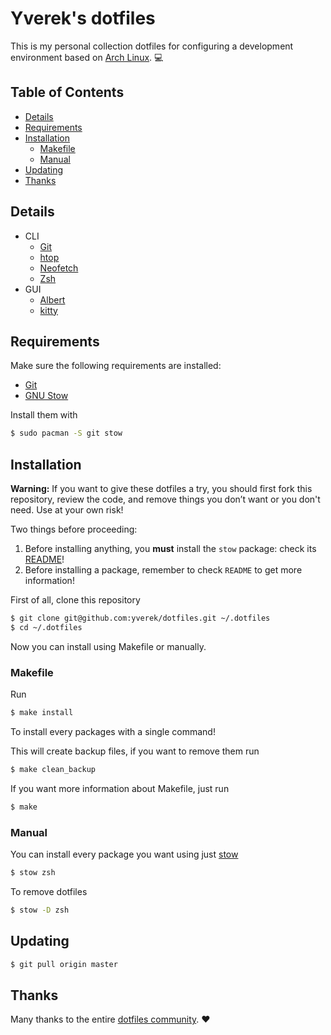 # Yverek's dotfiles
This is my personal collection dotfiles for configuring a development environment based on 
[Arch Linux](https://www.archlinux.org). :computer:

## Table of Contents
  * [Details](#details)
  * [Requirements](#requirements)
  * [Installation](#Installation)
    * [Makefile](#makefile)
    * [Manual](#manual)
  * [Updating](#updating)
  * [Thanks](#thanks)

## Details
  * CLI
    * [Git](https://git-scm.com)
    * [htop](https://hisham.hm/htop)
    * [Neofetch](https://github.com/dylanaraps/neofetch)
    * [Zsh](https://github.com/zsh-users/zsh)
  * GUI
    * [Albert](https://github.com/albertlauncher/albert)
    * [kitty](https://github.com/kovidgoyal/kitty)

## Requirements
Make sure the following requirements are installed:
  * [Git](https://git-scm.com)
  * [GNU Stow](https://www.gnu.org/software/stow)

Install them with
```bash
$ sudo pacman -S git stow
```

## Installation
**Warning:** If you want to give these dotfiles a try, you should first fork this repository, review the code, and
remove things you don’t want or you don't need. Use at your own risk!

Two things before proceeding:
  1. Before installing anything, you **must** install the `stow` package: check its [README](stow/README.md)!
  2. Before installing a package, remember to check `README` to get more information!

First of all, clone this repository
```bash
$ git clone git@github.com:yverek/dotfiles.git ~/.dotfiles
$ cd ~/.dotfiles
```

Now you can install using Makefile or manually.

### Makefile
Run
```bash
$ make install
```
To install every packages with a single command!

This will create backup files, if you want to remove them run
```bash
$ make clean_backup
```

If you want more information about Makefile, just run
```bash
$ make
```

### Manual
You can install every package you want using just [stow](https://www.gnu.org/software/stow)
```bash
$ stow zsh
```
 
To remove dotfiles
```bash
$ stow -D zsh
```

## Updating
```bash
$ git pull origin master
```

## Thanks
Many thanks to the entire [dotfiles community](http://dotfiles.github.io). :heart: